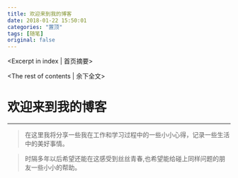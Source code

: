 ```yaml
---
title: 欢迎来到我的博客
date: 2018-01-22 15:50:01
categories: "置顶"
tags: [随笔]
original: false
---
```

<Excerpt in index | 首页摘要>
<!-- more -->
<The rest of contents | 余下全文>

# 欢迎来到我的博客

------
>在这里我将分享一些我在工作和学习过程中的一些小小心得，记录一些生活中的美好事情。

>时隔多年以后希望还能在这感受到丝丝青春,也希望能给碰上同样问题的朋友一些小小的帮助。
